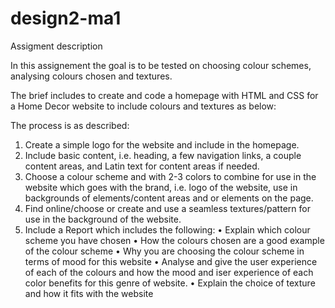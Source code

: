 # design2-ma1

Assigment description

In this assignement the goal is to be tested on choosing colour schemes, analysing colours chosen and textures.

The brief includes to create and code a homepage with HTML and CSS for a Home Decor website to include colours and textures as below:

The process is as described:

1. Create a simple logo for the website and include in the homepage.
2. Include basic content, i.e. heading, a few navigation links, a couple content areas, and Latin text for content areas if needed.
3. Choose a colour scheme and with 2-3 colors to combine for use in the website which goes with the brand, i.e. logo of the website, use in backgrounds of elements/content areas and or elements on the page.
4. Find online/choose or create and use a seamless textures/pattern for use in the background of the website.
5. Include a Report which includes the following:
    • Explain which colour scheme you have chosen
    • How the colours chosen are a good example of the colour scheme
    • Why you are choosing the colour scheme in terms of mood for this website
    • Analyse and give the user experience of each of the colours and how the mood and iser experience of each color benefits for this genre of website.
    • Explain the choice of texture and how it fits with the website
